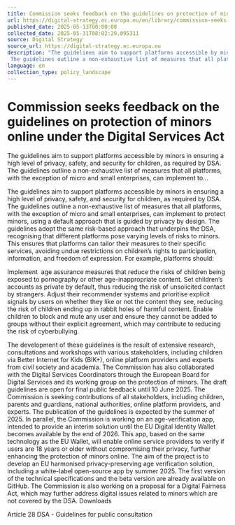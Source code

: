 ```yaml
---
title: Commission seeks feedback on the guidelines on protection of minors online under the Digital Services Act
url: https://digital-strategy.ec.europa.eu/en/library/commission-seeks-feedback-guidelines-protection-minors-online-under-digital-services-act
published_date: 2025-05-13T00:00:00
collected_date: 2025-05-31T08:02:29.095311
source: Digital Strategy
source_url: https://digital-strategy.ec.europa.eu
description: "The guidelines aim to support platforms accessible by minors in ensuring a high level of privacy, safety, and security for children, as required by DSA. 
 The guidelines outline a non-exhaustive list of measures that all platforms, with the exception of micro and small enterprises, can implement to..."
language: en
collection_type: policy_landscape
---
```


# Commission seeks feedback on the guidelines on protection of minors online under the Digital Services Act

The guidelines aim to support platforms accessible by minors in ensuring a high level of privacy, safety, and security for children, as required by DSA. 
 The guidelines outline a non-exhaustive list of measures that all platforms, with the exception of micro and small enterprises, can implement to...

The guidelines aim to support platforms accessible by minors in ensuring a high level of privacy, safety, and security for children, as required by DSA. 
 The guidelines outline a non-exhaustive list of measures that all platforms, with the exception of micro and small enterprises, can implement to protect minors, using a default approach that is guided by privacy by design. 
 The guidelines adopt the same risk-based approach that underpins the DSA, recognising that different platforms pose varying levels of risks to minors. This ensures that platforms can tailor their measures to their specific services, avoiding undue restrictions on children’s rights to participation, information, and freedom of expression. 
 For example, platforms should: 
 
 Implement  age assurance measures that reduce the risks of children being exposed to pornography or other age-inappropriate content. 
 Set children’s accounts as private by default, thus reducing the risk of unsolicited contact by strangers. 
 Adjust their recommender systems and prioritise explicit signals by users on whether they like or not the content they see, reducing the risk of children ending up in rabbit holes of harmful content. 
 Enable children to block and mute any user and ensure they cannot be added to groups without their explicit agreement, which may contribute to reducing the risk of cyberbullying. 
 
 The development of these guidelines is the result of extensive research, consultations and workshops with various stakeholders, including children via Better Internet for Kids (BIK+), online platform providers and experts from civil society and academia. The Commission has also collaborated with the Digital Services Coordinators through the European Board for Digital Services and its working group on the protection of minors. 
 The draft guidelines are open for final public feedback until 10 June 2025. The Commission is seeking contributions of all stakeholders, including children, parents and guardians, national authorities, online platform providers, and experts. The publication of the guidelines is expected by the summer of 2025. 
 In parallel, the Commission is working on an age-verification app, intended to provide an interim solution until the EU Digital Identity Wallet becomes available by the end of 2026. This app, based on the same technology as the EU Wallet, will enable online service providers to verify if users are 18 years or older without compromising their privacy, further enhancing the protection of minors online. The aim of the project is to develop an EU harmonised privacy-preserving age verification solution, including a white-label open-source app by summer 2025. The first version of the technical specifications and the beta version are already available on GitHub. 
 The Commission is also working on a proposal for a Digital Fairness Act, which may further address digital issues related to minors which are not covered by the DSA. 
 Downloads

Article 28 DSA - Guidelines for public consultation
